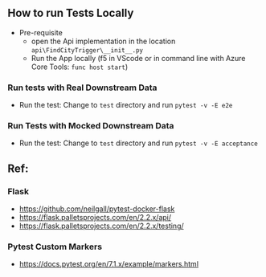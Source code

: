 ## How to run Tests Locally

- Pre-requisite
  - open the Api implementation in the location `api\FindCityTrigger\__init__.py`
  - Run the App locally (f5 in VScode or in command line with Azure Core Tools: `func host start`)

### Run tests with Real Downstream Data
- Run the test: Change to `test` directory and run `pytest -v -E e2e`


### Run Tests with Mocked Downstream Data
- Run the test: Change to `test` directory and run  `pytest -v -E acceptance`

## Ref: 
### Flask
- https://github.com/neilgall/pytest-docker-flask
- https://flask.palletsprojects.com/en/2.2.x/api/
- https://flask.palletsprojects.com/en/2.2.x/testing/

### Pytest Custom Markers
- https://docs.pytest.org/en/7.1.x/example/markers.html
